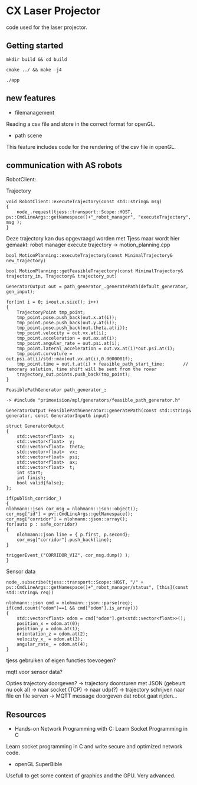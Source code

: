 # CX Laser Projector

code used for the laser projector.

## Getting started
```
mkdir build && cd build
```
```
cmake ../ && make -j4
```
```
./app
``` 

## new features
* filemanagement

Reading a csv file and store in the correct format for openGL.

* path scene

This feature includes code for the rendering of the csv file in openGL.

## communication with AS robots

RobotClient:

Trajectory
```
void RobotClient::executeTrajectory(const std::string& msg)
{
    node_.request(tjess::transport::Scope::HOST, pv::CmdLineArgs::getNamespace()+"_robot_manager", "executeTrajectory", msg );
}
```
Deze trajectory kan dus opgevraagd worden met Tjess maar wordt hier gemaakt: robot manager execute trajectory -> motion_planning.cpp
```
bool MotionPlanning::executeTrajectory(const MinimalTrajectory& new_trajectory)

bool MotionPlanning::getFeasibleTrajectory(const MinimalTrajectory& trajectory_in, Trajectory& trajectory_out)

GeneratorOutput out = path_generator_.generatePath(default_generator, gen_input);

for(int i = 0; i<out.x.size(); i++)
{
    TrajectoryPoint tmp_point;
    tmp_point.pose.push_back(out.x.at(i));
    tmp_point.pose.push_back(out.y.at(i));
    tmp_point.pose.push_back(out.theta.at(i));
    tmp_point.velocity = out.vx.at(i);
    tmp_point.acceleration = out.ax.at(i);
    tmp_point.angular_rate = out.psi.at(i);
    tmp_point.lateral_acceleration = out.vx.at(i)*out.psi.at(i);
    tmp_point.curvature = out.psi.at(i)/std::max(out.vx.at(i),0.0000001f);
    tmp_point.time = out.t.at(i) + feasible_path_start_time;       //  temorary solution, time shift will be sent from the rover 
    trajectory_out.points.push_back(tmp_point);
}

FeasiblePathGenerator path_generator_;

-> #include "primevision/mpl/generators/feasible_path_generator.h"

GeneratorOutput FeasiblePathGenerator::generatePath(const std::string& generator, const GeneratorInput& input)

struct GeneratorOutput
{
	std::vector<float>  x;
	std::vector<float>  y;
	std::vector<float>  theta;
	std::vector<float>  vx;
	std::vector<float>  psi;
	std::vector<float>  ax;
	std::vector<float>  t;
    int start;
    int finish;
    bool valid{false};
};

if(publish_corridor_)
{
nlohmann::json cor_msg = nlohmann::json::object();
cor_msg["id"] = pv::CmdLineArgs::getNamespace();
cor_msg["corridor"] = nlohmann::json::array();
for(auto p : safe_corridor)
{
    nlohmann::json line = { p.first, p.second};
    cor_msg["corridor"].push_back(line);
}

triggerEvent_("CORRIDOR_VIZ", cor_msg.dump() );
}

```
Sensor data
```
node_.subscribe(tjess::transport::Scope::HOST, "/" + pv::CmdLineArgs::getNamespace()+"_robot_manager/status", [this](const std::string& req))

nlohmann::json cmd = nlohmann::json::parse(req);
if(cmd.count("odom")==1 && cmd["odom"].is_array())
{
    std::vector<float> odom = cmd["odom"].get<std::vector<float>>();
    position_x = odom.at(0);
    position_y = odom.at(1);
    orientation_z = odom.at(2);
    velocity_x_ = odom.at(3);
    angular_rate_ = odom.at(4);
}
```

tjess gebruiken of eigen functies toevoegen?

mqtt voor sensor data?

Opties trajectory doorgeven?
-> trajectory doorsturen met JSON (gebeurt nu ook al)
    -> naar socket (TCP)
    -> naar udp(?)
-> trajectory schrijven naar file en file serven
    -> MQTT message doorgeven dat robot gaat rijden...
    
## Resources
* Hands-on Network Programming with C: Learn Socket Programming in C

Learn socket programming in C and write secure and optimized network code.

* openGL SuperBible

Usefull to get some context of graphics and the GPU. Very advanced.

